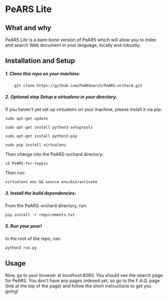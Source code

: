 <!--
SPDX-FileCopyrightText: 2023 PeARS Project, <community@pearsproject.org> 

SPDX-License-Identifier: AGPL-3.0-only
-->

# PeARS Lite


## What and why

*PeARS Lite* is a bare-bone version of PeARS which will allow you to index and search Web document in your language, locally and robustly.


## Installation and Setup


##### 1. Clone this repo on your machine:

```
    git clone https://github.com/PeARSearch/PeARS-orchard.git
```

##### 2. **Optional step** Setup a virtualenv in your directory.

If you haven't yet set up virtualenv on your machine, please install it via pip:

    sudo apt-get update

    sudo apt-get install python3-setuptools

    sudo apt-get install python3-pip

    sudo pip install virtualenv

Then change into the PeARS-orchard directory:

    cd PeARS-for-toppix

Then run:

    virtualenv env && source env/bin/activate


##### 3. Install the build dependencies:

From the PeARS-orchard directory, run:

    pip install -r requirements.txt



##### 5. Run your pear!

In the root of the repo, run:

    python3 run.py



## Usage

Now, go to your browser at *localhost:8080*. You should see the search page for PeARS. You don't have any pages indexed yet, so go to the F.A.Q. page (link at the top of the page) and follow the short instructions to get you going!

